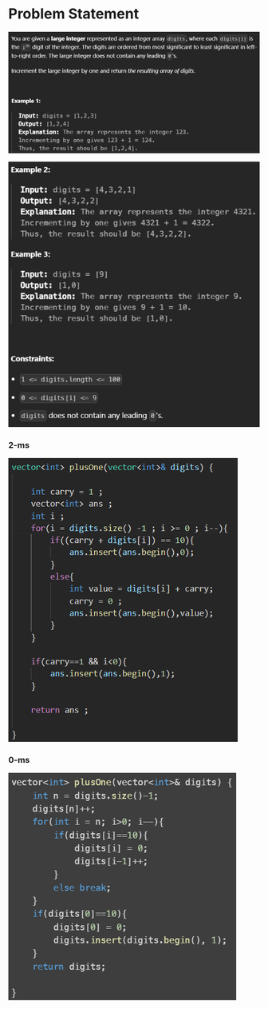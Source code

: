 # Problem Statement

![alt text](image-12.png)

![alt text](image-13.png)

### 2-ms
![alt text](image-14.png)

### 0-ms
![alt text](image-15.png)